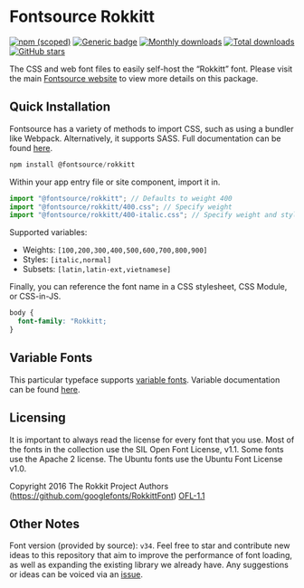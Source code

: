 # Fontsource Rokkitt

[![npm (scoped)](https://img.shields.io/npm/v/@fontsource/rokkitt?color=brightgreen)](https://www.npmjs.com/package/@fontsource/rokkitt) [![Generic badge](https://img.shields.io/badge/fontsource-passing-brightgreen)](https://github.com/fontsource/fontsource) [![Monthly downloads](https://badgen.net/npm/dm/@fontsource/rokkitt)](https://github.com/fontsource/fontsource) [![Total downloads](https://badgen.net/npm/dt/@fontsource/rokkitt)](https://github.com/fontsource/fontsource) [![GitHub stars](https://img.shields.io/github/stars/fontsource/fontsource.svg?style=social&label=Star)](https://github.com/fontsource/fontsource/stargazers)

The CSS and web font files to easily self-host the “Rokkitt” font. Please visit the main [Fontsource website](https://fontsource.org/fonts/rokkitt) to view more details on this package.

## Quick Installation

Fontsource has a variety of methods to import CSS, such as using a bundler like Webpack. Alternatively, it supports SASS. Full documentation can be found [here](https://beta.fontsource.org/docs/getting-started/introduction).

```javascript
npm install @fontsource/rokkitt
```

Within your app entry file or site component, import it in.

```javascript
import "@fontsource/rokkitt"; // Defaults to weight 400
import "@fontsource/rokkitt/400.css"; // Specify weight
import "@fontsource/rokkitt/400-italic.css"; // Specify weight and style

```

Supported variables:
- Weights: `[100,200,300,400,500,600,700,800,900]`
- Styles: `[italic,normal]`
- Subsets: `[latin,latin-ext,vietnamese]`

Finally, you can reference the font name in a CSS stylesheet, CSS Module, or CSS-in-JS.

```css
body {
  font-family: "Rokkitt;
}
```

## Variable Fonts

This particular typeface supports [variable fonts](https://developer.mozilla.org/en-US/docs/Web/CSS/CSS_Fonts/Variable_Fonts_Guide).
Variable documentation can be found [here](https://fontsource.org/docs/variable-fonts).

## Licensing
It is important to always read the license for every font that you use.
Most of the fonts in the collection use the SIL Open Font License, v1.1. Some fonts use the Apache 2 license. The Ubuntu fonts use the Ubuntu Font License v1.0.

Copyright 2016 The Rokkit Project Authors (https://github.com/googlefonts/RokkittFont)
[OFL-1.1](http://scripts.sil.org/OFL)

## Other Notes
Font version (provided by source): `v34`.
Feel free to star and contribute new ideas to this repository that aim to improve the performance of font loading, as well as expanding the existing library we already have. Any suggestions or ideas can be voiced via an [issue](https://github.com/fontsource/fontsource/issues).